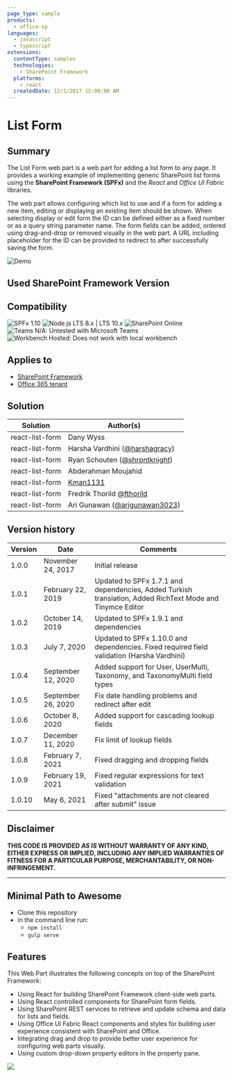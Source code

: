 ```yaml
---
page_type: sample
products:
  - office-sp
languages:
  - javascript
  - typescript
extensions:
  contentType: samples
  technologies:
    - SharePoint Framework
  platforms:
    - react
  createdDate: 12/1/2017 12:00:00 AM
---
```


# List Form

## Summary

The List Form web part is a web part for adding a list form to any page. It provides a working example of implementing generic SharePoint list forms using the **SharePoint Framework (SPFx)** and the _React_ and _Office UI Fabric_ libraries.

The web part allows configuring which list to use and if a form for adding a new item, editing or displaying an existing item should be shown. When selecting display or edit form the ID can be defined either as a fixed number or as a query string parameter name. The form fields can be added, ordered using drag-and-drop or removed visually in the web part. A URL including placeholder for the ID can be provided to redirect to after successfully saving the form.

![Demo](./assets/React-ListForm-Overview.gif)

## Used SharePoint Framework Version

## Compatibility

![SPFx 1.10](https://img.shields.io/badge/SPFx-1.10.0-green.svg) 
![Node.js LTS 8.x | LTS 10.x](https://img.shields.io/badge/Node.js-LTS%208.x%20%7C%20LTS%2010.x-green.svg)
![SharePoint Online](https://img.shields.io/badge/SharePoint-Online-yellow.svg) 
![Teams N/A: Untested with Microsoft Teams](https://img.shields.io/badge/Teams-N%2FA-lightgrey.svg "Untested with Microsoft Teams") 
![Workbench Hosted: Does not work with local workbench](https://img.shields.io/badge/Workbench-Hosted-yellow.svg "Does not work with local workbench")

## Applies to

- [SharePoint Framework](https://docs.microsoft.com/sharepoint/dev/spfx/sharepoint-framework-overview)
- [Office 365 tenant](https://docs.microsoft.com/sharepoint/dev/spfx/set-up-your-development-environment)

## Solution

| Solution        | Author(s)                                                           |
| --------------- | -----------------------------------------------------------------   |
| react-list-form | Dany Wyss                                                           |
| react-list-form | Harsha Vardhini ([@harshagracy](https://twitter.com/harshagracy))   |
| react-list-form | Ryan Schouten ([@shrpntknight](https://twitter.com/shrpntknight))   |
| react-list-form | Abderahman Moujahid                                                 |
| react-list-form | [Kman1131](https://github.com/Kman1131)                             |
| react-list-form | Fredrik Thorild [@fthorild](https://twitter.com/fthorild)           |
| react-list-form | Ari Gunawan ([@arigunawan3023](https://twitter.com/arigunawan3023)) |

## Version history

| Version | Date               | Comments                                                                                                  |
| ------- | ------------------ | --------------------------------------------------------------------------------------------------------- |
| 1.0.0   | November 24, 2017  | Initial release                                                                                           |
| 1.0.1   | February 22, 2019  | Updated to SPFx 1.7.1 and dependencies, Added Turkish translation, Added RichText Mode and Tinymce Editor |
| 1.0.2   | October 14, 2019   | Updated to SPFx 1.9.1 and dependencies                                                                    |
| 1.0.3   | July 7, 2020       | Updated to SPFx 1.10.0 and dependencies. Fixed required field validation (Harsha Vardhini)                |
| 1.0.4   | September 12, 2020 | Added support for User, UserMulti, Taxonomy, and TaxonomyMulti field types                                |
| 1.0.5   | September 26, 2020 | Fix date handling problems and redirect after edit                                                        |
| 1.0.6   | October 8, 2020    | Added support for cascading lookup fields                                                                 |
| 1.0.7   | December 11, 2020  | Fix limit of lookup fields                                                                                |
| 1.0.8   | February 7, 2021   | Fixed dragging and dropping fields                                                                        |
| 1.0.9   | February 19, 2021  | Fixed regular expressions for text validation                                                             |
| 1.0.10  | May 6, 2021        | Fixed "attachments are not cleared after submit" issue                                                    |

## Disclaimer

**THIS CODE IS PROVIDED _AS IS_ WITHOUT WARRANTY OF ANY KIND, EITHER EXPRESS OR IMPLIED, INCLUDING ANY IMPLIED WARRANTIES OF FITNESS FOR A PARTICULAR PURPOSE, MERCHANTABILITY, OR NON-INFRINGEMENT.**

---

## Minimal Path to Awesome

- Clone this repository
- in the command line run:
  - `npm install`
  - `gulp serve`

## Features

This Web Part illustrates the following concepts on top of the SharePoint Framework:

- Using React for building SharePoint Framework client-side web parts.
- Using React controlled components for SharePoint form fields.
- Using SharePoint REST services to retrieve and update schema and data for lists and fields.
- Using Office UI Fabric React components and styles for building user experience consistent with SharePoint and Office.
- Integrating drag and drop to provide better user experience for configuring web parts visually.
- Using custom drop-down property editors in the property pane.

<img src="https://telemetry.sharepointpnp.com/sp-dev-fx-webparts/samples/react-list-form" />
